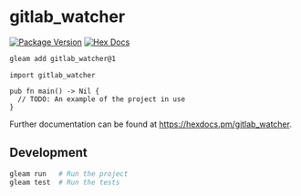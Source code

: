 # gitlab_watcher

[![Package Version](https://img.shields.io/hexpm/v/gitlab_watcher)](https://hex.pm/packages/gitlab_watcher)
[![Hex Docs](https://img.shields.io/badge/hex-docs-ffaff3)](https://hexdocs.pm/gitlab_watcher/)

```sh
gleam add gitlab_watcher@1
```
```gleam
import gitlab_watcher

pub fn main() -> Nil {
  // TODO: An example of the project in use
}
```

Further documentation can be found at <https://hexdocs.pm/gitlab_watcher>.

## Development

```sh
gleam run   # Run the project
gleam test  # Run the tests
```

